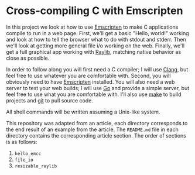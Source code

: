 # Cross-compiling C with Emscripten

In this project we look at how to use [Emscripten][6] to make C
applications compile to run in a web page. First, we'll get a basic
"Hello, world!"
working and look at how to tell the browser what to do with
stdout and stderr. Then we'll look at getting more general
file i/o working on the web. Finally, we'll get a full graphical app
working with [Raylib][1], matching native behavior as close as possible.

In order to follow along you will first need a C
compiler; I will use [Clang][5], but feel free to use whatever you
are comfortable with. Second, you will obviously need to have
[Emscripten][6] installed. You will also need a web server to test
your web builds; I will use [Go][7] and provide a simple server, but feel
free to use what you are comfortable with. I'll also use [make][3] to
build projects and [git][8] to pull source code.

All shell commands will be written assuming a Unix-like system.

This repository was adapted from an article, each directory
corresponds to the end result of an example from the article. The
`README.md` file in each directory contains the corresponding article
section. The order of sections is as follows:

 1. `hello_emcc`
 2. `file_io`
 3. `resizable_raylib`

[1]: https://github.com/raysan5/raylib
[3]: https://www.gnu.org/software/make/
[5]: https://clang.llvm.org/
[6]: https://emscripten.org/
[7]: https://go.dev/
[8]: https://git-scm.com/

